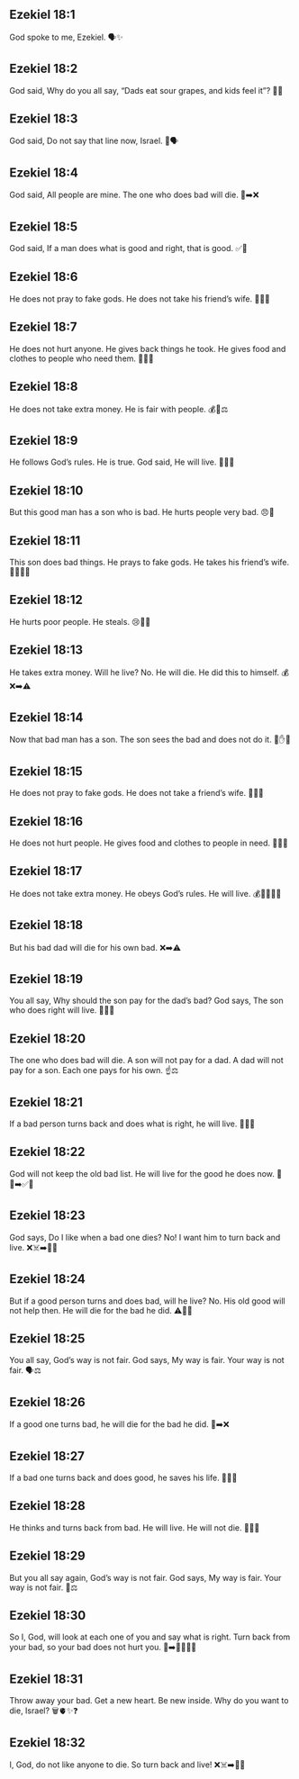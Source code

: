 ## Ezekiel 18:1
God spoke to me, Ezekiel. 🗣️✨
## Ezekiel 18:2
God said, Why do you all say, “Dads eat sour grapes, and kids feel it”? 🍇😬
## Ezekiel 18:3
God said, Do not say that line now, Israel. 🚫🗣️
## Ezekiel 18:4
God said, All people are mine. The one who does bad will die. 👥➡️❌
## Ezekiel 18:5
God said, If a man does what is good and right, that is good. ✅🙂
## Ezekiel 18:6
He does not pray to fake gods. He does not take his friend’s wife. 🗿🚫💔
## Ezekiel 18:7
He does not hurt anyone. He gives back things he took. He gives food and clothes to people who need them. 🍞🧥🤝
## Ezekiel 18:8
He does not take extra money. He is fair with people. 💰🚫⚖️
## Ezekiel 18:9
He follows God’s rules. He is true. God said, He will live. 📖✅💚
## Ezekiel 18:10
But this good man has a son who is bad. He hurts people very bad. 😠👊
## Ezekiel 18:11
This son does bad things. He prays to fake gods. He takes his friend’s wife. 🗿🙏🚫💔
## Ezekiel 18:12
He hurts poor people. He steals. 😢🫤👜
## Ezekiel 18:13
He takes extra money. Will he live? No. He will die. He did this to himself. 💰❌➡️⚠️
## Ezekiel 18:14
Now that bad man has a son. The son sees the bad and does not do it. 👀✋✅
## Ezekiel 18:15
He does not pray to fake gods. He does not take a friend’s wife. 🗿🚫💔
## Ezekiel 18:16
He does not hurt people. He gives food and clothes to people in need. 🍞🧥🤲
## Ezekiel 18:17
He does not take extra money. He obeys God’s rules. He will live. 💰🚫📖✅💚
## Ezekiel 18:18
But his bad dad will die for his own bad. ❌➡️⚠️
## Ezekiel 18:19
You all say, Why should the son pay for the dad’s bad? God says, The son who does right will live. 🧒✅💚
## Ezekiel 18:20
The one who does bad will die. A son will not pay for a dad. A dad will not pay for a son. Each one pays for his own. ☝️⚖️
## Ezekiel 18:21
If a bad person turns back and does what is right, he will live. 🔄✅💚
## Ezekiel 18:22
God will not keep the old bad list. He will live for the good he does now. 📝❌➡️✅💚
## Ezekiel 18:23
God says, Do I like when a bad one dies? No! I want him to turn back and live. ❌☠️➡️🔄💚
## Ezekiel 18:24
But if a good person turns and does bad, will he live? No. His old good will not help then. He will die for the bad he did. ⚠️🔄❌
## Ezekiel 18:25
You all say, God’s way is not fair. God says, My way is fair. Your way is not fair. 🗣️⚖️
## Ezekiel 18:26
If a good one turns bad, he will die for the bad he did. 🔄➡️❌
## Ezekiel 18:27
If a bad one turns back and does good, he saves his life. 🔄✅💚
## Ezekiel 18:28
He thinks and turns back from bad. He will live. He will not die. 🤔🔄💚
## Ezekiel 18:29
But you all say again, God’s way is not fair. God says, My way is fair. Your way is not fair. 🔁⚖️
## Ezekiel 18:30
So I, God, will look at each one of you and say what is right. Turn back from your bad, so your bad does not hurt you. 👀➡️🫵🔄🚫😞
## Ezekiel 18:31
Throw away your bad. Get a new heart. Be new inside. Why do you want to die, Israel? 🗑️🫀✨❓
## Ezekiel 18:32
I, God, do not like anyone to die. So turn back and live! ❌☠️➡️🔄💚
